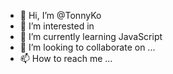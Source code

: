 - 👋 Hi, I’m @TonnyKo
- 👀 I’m interested in 
- 🌱 I’m currently learning JavaScript
- 💞️ I’m looking to collaborate on ...
- 📫 How to reach me ...

<!---
TonnyKo/TonnyKo is a ✨ special ✨ repository because its `README.md` (this file) appears on your GitHub profile.
You can click the Preview link to take a look at your changes.
--->
